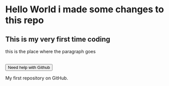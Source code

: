 <h1>Hello World i made some changes to this repo</h1> 
<h2>This is my very first time coding</h2>
<p>this is the place where the paragraph goes</p> <br>
<button> Need help with Github </button>

My first repository on GitHub.

